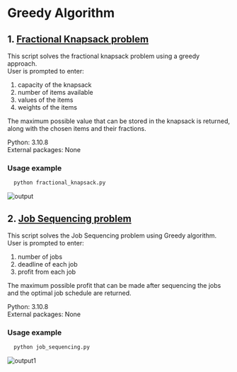 # Greedy Algorithm

## 1. [Fractional Knapsack problem](fractional_knapsack.py)

This script solves the fractional knapsack problem using a greedy approach.  
User is prompted to enter:

1. capacity of the knapsack
2. number of items available
3. values of the items
4. weights of the items  

The maximum possible value that can be stored in the knapsack is returned,
along with the chosen items and their fractions.

Python: 3.10.8  
External packages: None

### Usage example

```python
  python fractional_knapsack.py
```

![output](https://user-images.githubusercontent.com/107040862/211202072-7939dc73-4000-4a68-89e7-727127b27b18.png)

## 2. [Job Sequencing problem](job_sequencing.py)

This script solves the Job Sequencing problem using Greedy algorithm.  
User is prompted to enter:

1. number of jobs
2. deadline of each job
3. profit from each job

The maximum possible profit that can be made after sequencing the jobs
and the optimal job schedule are returned.

Python: 3.10.8  
External packages: None

### Usage example

```python
  python job_sequencing.py
```

![output1](https://user-images.githubusercontent.com/107040862/214335485-42ee1e14-f8c1-4d8a-889c-34fe31ac117e.png)

